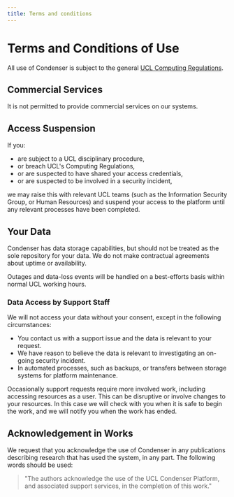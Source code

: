 ```yaml
---
title: Terms and conditions
---
```


# Terms and Conditions of Use

All use of Condenser is subject to the general [UCL Computing Regulations](https://www.ucl.ac.uk/information-security/sites/information_security/files/regulations.pdf).

## Commercial Services

It is not permitted to provide commercial services on our systems.

## Access Suspension

If you:

- are subject to a UCL disciplinary procedure,
- or breach UCL's Computing Regulations,
- or are suspected to have shared your access credentials,
- or are suspected to be involved in a security incident,

we may raise this with relevant UCL teams (such as the Information Security Group,
or Human Resources) and suspend your access to the platform until any relevant processes
have been completed.

## Your Data

Condenser has data storage capabilities, but should not be treated as the sole repository
for your data. We do not make contractual agreements about uptime or availability.

Outages and data-loss events will be handled on a best-efforts basis within normal
UCL working hours.

### Data Access by Support Staff

We will not access your data without your consent, except in the following circumstances:

- You contact us with a support issue and the data is relevant to your request.
- We have reason to believe the data is relevant to investigating an on-going security
  incident.
- In automated processes, such as backups, or transfers between storage systems
  for platform maintenance.

Occasionally support requests require more involved work, including accessing resources
as a user. This can be disruptive or involve changes to your resources. In this
case we will check with you when it is safe to begin the work, and we will notify
you when the work has ended.

## Acknowledgement in Works

We request that you acknowledge the use of Condenser in any publications describing
research that has used the system, in any part. The following words should be used:

> "The authors acknowledge the use of the UCL Condenser Platform, and associated
> support services, in the completion of this work."
